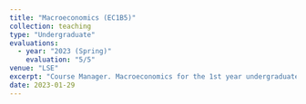 ```yaml
---
title: "Macroeconomics (EC1B5)"
collection: teaching
type: "Undergraduate"
evaluations:
  - year: "2023 (Spring)"
    evaluation: "5/5"
venue: "LSE"
excerpt: "Course Manager. Macroeconomics for the 1st year undergraduate students."
date: 2023-01-29
---
```

